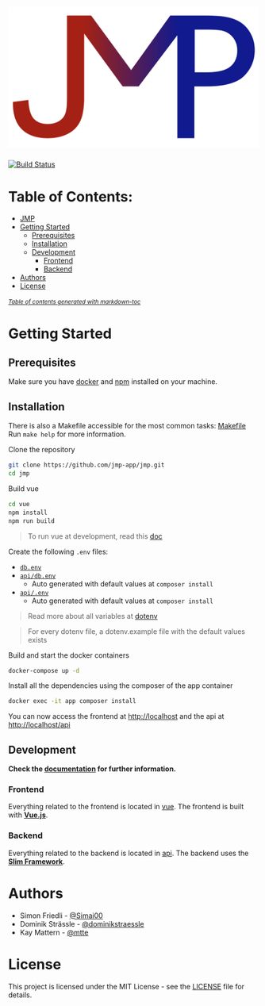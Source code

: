 # ![JMP](logo.png)

[![Build Status](https://travis-ci.com/jmp-app/jmp.svg?branch=master)](https://travis-ci.com/jmp-app/jmp)

# Table of Contents:
- [JMP](#jmplogopng)
- [Getting Started](#getting-started)
  * [Prerequisites](#prerequisites)
  * [Installation](#installation)
  * [Development](#development)
    + [Frontend](#frontend)
    + [Backend](#backend)
- [Authors](#authors)
- [License](#license)

<small><i><a href='http://ecotrust-canada.github.io/markdown-toc/'>Table of contents generated with markdown-toc</a></i></small>

# Getting Started

## Prerequisites

Make sure you have [docker](https://www.docker.com/) and [npm](https://www.npmjs.com/) installed on your machine.

## Installation

There is also a Makefile accessible for the most common tasks: [Makefile](Makefile)  
Run `make help` for more information.

Clone the repository
```bash
git clone https://github.com/jmp-app/jmp.git
cd jmp
```

Build vue
```bash
cd vue
npm install
npm run build
```
> To run vue at development, read this [doc](vue/README.md)

Create the following `.env` files:
* [`db.env`](db.env)
* [`api/db.env`](api/db.env)
    * Auto generated with default values at `composer install`
* [`api/.env`](api/.env)
    * Auto generated with default values at `composer install`

> Read more about all variables at [dotenv](docs/dotenv.md)

> For every dotenv file, a dotenv.example file with the default values exists

Build and start the docker containers
```bash
docker-compose up -d
```

Install all the dependencies using the composer of the app container
````bash
docker exec -it app composer install
````

You can now access the frontend at [http://localhost](http://localhost) and the api at [http://localhost/api](http://localhost/api)

## Development

**Check the [documentation](docs/README.md) for further information.**

### Frontend

Everything related to the frontend is located in [vue](vue). The frontend is built with **[Vue.js](https://vuejs.org/)**.
### Backend

Everything related to the backend is located in [api](api). The backend uses the **[Slim Framework](https://www.slimframework.com/)**.


# Authors

- Simon Friedli - [@Simai00](https://github.com/Simai00)
- Dominik Strässle - [@dominikstraessle](https://github.com/dominikstraessle)
- Kay Mattern - [@mtte](https://github.com/mtte)

# License

This project is licensed under the MIT License - see the [LICENSE](LICENSE) file for details.
